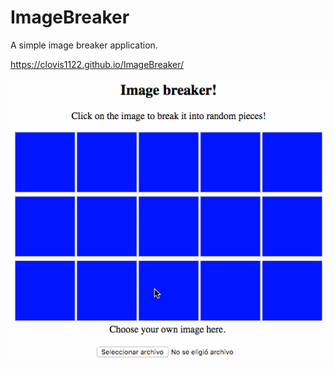 # ImageBreaker
A simple image breaker application.

https://clovis1122.github.io/ImageBreaker/

<div align="center">
  <img src="EXTRA/image-breaker.gif" alt="Live demo" />
</div>
